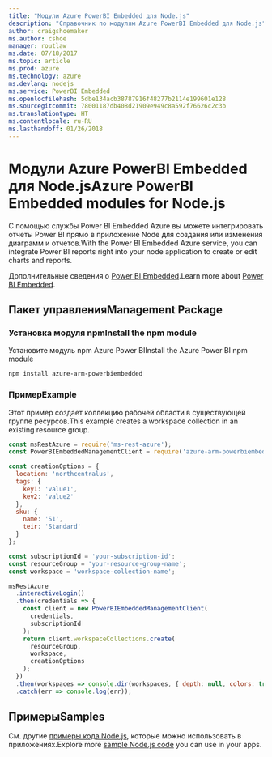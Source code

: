 ```yaml
---
title: "Модули Azure PowerBI Embedded для Node.js"
description: "Справочник по модулям Azure PowerBI Embedded для Node.js"
author: craigshoemaker
ms.author: cshoe
manager: routlaw
ms.date: 07/18/2017
ms.topic: article
ms.prod: azure
ms.technology: azure
ms.devlang: nodejs
ms.service: PowerBI Embedded
ms.openlocfilehash: 5dbe134acb38787916f48277b2114e199601e128
ms.sourcegitcommit: 78001187db408d21909e949c8a592f76626c2c3b
ms.translationtype: HT
ms.contentlocale: ru-RU
ms.lasthandoff: 01/26/2018
---
```

# <a name="azure-powerbi-embedded-modules-for-nodejs"></a><span data-ttu-id="15450-103">Модули Azure PowerBI Embedded для Node.js</span><span class="sxs-lookup"><span data-stu-id="15450-103">Azure PowerBI Embedded modules for Node.js</span></span>

<span data-ttu-id="15450-104">С помощью службы Power BI Embedded Azure вы можете интегрировать отчеты Power BI прямо в приложение Node для создания или изменения диаграмм и отчетов.</span><span class="sxs-lookup"><span data-stu-id="15450-104">With the Power BI Embedded Azure service, you can integrate Power BI reports right into your node application to create or edit charts and reports.</span></span>

<span data-ttu-id="15450-105">Дополнительные сведения о [Power BI Embedded](https://powerbi.microsoft.com/documentation/powerbi-developer-embedding/).</span><span class="sxs-lookup"><span data-stu-id="15450-105">Learn more about [Power BI Embedded](https://powerbi.microsoft.com/documentation/powerbi-developer-embedding/).</span></span>

## <a name="management-package"></a><span data-ttu-id="15450-106">Пакет управления</span><span class="sxs-lookup"><span data-stu-id="15450-106">Management Package</span></span>

### <a name="install-the-npm-module"></a><span data-ttu-id="15450-107">Установка модуля npm</span><span class="sxs-lookup"><span data-stu-id="15450-107">Install the npm module</span></span>

<span data-ttu-id="15450-108">Установите модуль npm Azure Power BI</span><span class="sxs-lookup"><span data-stu-id="15450-108">Install the Azure Power BI npm module</span></span>

```bash
npm install azure-arm-powerbiembedded
```

### <a name="example"></a><span data-ttu-id="15450-109">Пример</span><span class="sxs-lookup"><span data-stu-id="15450-109">Example</span></span>

<span data-ttu-id="15450-110">Этот пример создает коллекцию рабочей области в существующей группе ресурсов.</span><span class="sxs-lookup"><span data-stu-id="15450-110">This example creates a workspace collection in an existing resource group.</span></span>

```javascript
const msRestAzure = require('ms-rest-azure');
const PowerBIEmbeddedManagementClient = require('azure-arm-powerbiembedded');

const creationOptions = {
  location: 'northcentralus',
  tags: {
    key1: 'value1',
    key2: 'value2'
  },
  sku: {
    name: 'S1',
    teir: 'Standard'
  }
};

const subscriptionId = 'your-subscription-id';
const resourceGroup = 'your-resource-group-name';
const workspace = 'workspace-collection-name';

msRestAzure
  .interactiveLogin()
  .then(credentials => {
    const client = new PowerBIEmbeddedManagementClient(
      credentials,
      subscriptionId
    );
    return client.workspaceCollections.create(
      resourceGroup,
      workspace,
      creationOptions
    );
  })
  .then(workspaces => console.dir(workspaces, { depth: null, colors: true }))
  .catch(err => console.log(err));
```

## <a name="samples"></a><span data-ttu-id="15450-111">Примеры</span><span class="sxs-lookup"><span data-stu-id="15450-111">Samples</span></span>

<span data-ttu-id="15450-112">См. другие [примеры кода Node.js](https://azure.microsoft.com/resources/samples/?platform=nodejs), которые можно использовать в приложениях.</span><span class="sxs-lookup"><span data-stu-id="15450-112">Explore more [sample Node.js code](https://azure.microsoft.com/resources/samples/?platform=nodejs) you can use in your apps.</span></span>
